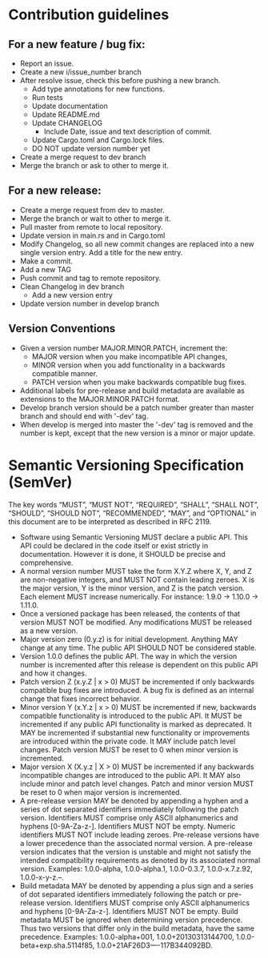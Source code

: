 # Contribution guidelines

## For a new feature / bug fix:

- Report an issue.
- Create a new i/issue_number branch
- After resolve issue, check this before pushing a new branch.
  - Add type annotations for new functions.
  - Run tests
  - Update documentation
  - Update README.md
  - Update CHANGELOG
    - Include Date, issue and text description of commit.
  - Update Cargo.toml and Cargo.lock files.
  - DO NOT update version number yet
- Create a merge request to dev branch
- Merge the branch or ask to other to merge it.

## For a new release:

- Create a merge request from dev to master.
- Merge the branch or wait to other to merge it.
- Pull master from remote to local repository.
- Update version in main.rs and in Cargo.toml
- Modify Changelog, so all new commit changes are replaced into a new single
  version entry. Add a title for the new entry.
- Make a commit.
- Add a new TAG
- Push commit and tag to remote repository.
- Clean Changelog in dev branch
  - Add a new version entry
- Update version number in develop branch

## Version Conventions

- Given a version number MAJOR.MINOR.PATCH, increment the:
  - MAJOR version when you make incompatible API changes,
  - MINOR version when you add functionality in a backwards compatible manner.
  - PATCH version when you make backwards compatible bug fixes.
- Additional labels for pre-release and build metadata are available as
  extensions to the MAJOR.MINOR.PATCH format.
- Develop branch version should be a patch number greater than
  master branch and should end with '-dev' tag.
- When develop is merged into master the '-dev' tag is removed and
  the number is kept, except that the new version is a minor or major
  update.

# Semantic Versioning Specification (SemVer)

The key words “MUST”, “MUST NOT”, “REQUIRED”, “SHALL”, “SHALL NOT”, “SHOULD”,
“SHOULD NOT”, “RECOMMENDED”, “MAY”, and “OPTIONAL” in this document are to be
interpreted as described in RFC 2119.

- Software using Semantic Versioning MUST declare a public API. This API could
be declared in the code itself or exist strictly in documentation. However it is
done, it SHOULD be precise and comprehensive.
- A normal version number MUST take the form X.Y.Z where X, Y, and Z are 
non-negative integers, and MUST NOT contain leading zeroes. X is the major
version, Y is the minor version, and Z is the patch version. Each element MUST
increase numerically. For instance: 1.9.0 -> 1.10.0 -> 1.11.0.
- Once a versioned package has been released, the contents of that version MUST
NOT be modified. Any modifications MUST be released as a new version.
- Major version zero (0.y.z) is for initial development. Anything MAY change at
any time. The public API SHOULD NOT be considered stable.
- Version 1.0.0 defines the public API. The way in which the version number is
incremented after this release is dependent on this public API and how it changes.
- Patch version Z (x.y.Z | x > 0) MUST be incremented if only backwards
compatible bug fixes are introduced. A bug fix is defined as an internal change
that fixes incorrect behavior.
- Minor version Y (x.Y.z | x > 0) MUST be incremented if new, backwards
compatible functionality is introduced to the public API. It MUST be incremented
if any public API functionality is marked as deprecated. It MAY be incremented
if substantial new functionality or improvements are introduced within the
private code. It MAY include patch level changes. Patch version MUST be reset to
0 when minor version is incremented.
- Major version X (X.y.z | X > 0) MUST be incremented if any backwards
incompatible changes are introduced to the public API. It MAY also include minor
and patch level changes. Patch and minor version MUST be reset to 0 when major
version is incremented.
- A pre-release version MAY be denoted by appending a hyphen and a series of dot
separated identifiers immediately following the patch version. Identifiers MUST
comprise only ASCII alphanumerics and hyphens [0-9A-Za-z-]. Identifiers MUST NOT
be empty. Numeric identifiers MUST NOT include leading zeroes. Pre-release
versions have a lower precedence than the associated normal version. A
pre-release version indicates that the version is unstable and might not satisfy
the intended compatibility requirements as denoted by its associated normal
version. Examples: 1.0.0-alpha, 1.0.0-alpha.1, 1.0.0-0.3.7, 1.0.0-x.7.z.92,
1.0.0-x-y-z.–.
- Build metadata MAY be denoted by appending a plus sign and a series of dot
separated identifiers immediately following the patch or pre-release version.
Identifiers MUST comprise only ASCII alphanumerics and hyphens [0-9A-Za-z-].
Identifiers MUST NOT be empty. Build metadata MUST be ignored when determining
version precedence. Thus two versions that differ only in the build metadata,
have the same precedence. Examples: 1.0.0-alpha+001, 1.0.0+20130313144700,
1.0.0-beta+exp.sha.5114f85, 1.0.0+21AF26D3—-117B344092BD.

